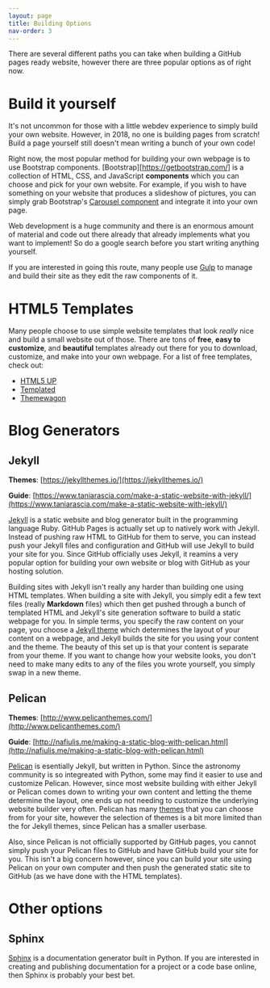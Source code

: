 ```yaml
---
layout: page
title: Building Options
nav-order: 3
---
```


There are several different paths you can take when building a GitHub pages ready website, however there are three popular options as of right now.

# Build it yourself

It's not uncommon for those with a little webdev experience to simply build your own website. However, in 2018, no one is building pages from scratch! Build a page yourself still doesn't mean writing a bunch of your own code!

Right now, the most popular method for building your own webpage is to use Bootstrap components. [Bootstrap][https://getbootstrap.com/] is a collection of HTML, CSS, and JavaScript **components** which you can choose and pick for your own website. For example, if you wish to have something on your website that produces a slideshow of pictures, you can simply grab Bootstrap's [Carousel component](https://getbootstrap.com/docs/4.1/components/carousel/) and integrate it into your own page. 

Web development is a huge community and there is an enormous amount of material and code out there already that already implements what you want to implement! So do a google search before you start writing anything yourself.

If you are interested in going this route, many people use [Gulp](https://gulpjs.com/) to manage and build their site as they edit the raw components of it.

# HTML5 Templates

Many people choose to use simple website templates that look *really* nice and build a small website out of those. There are tons of **free**, **easy to customize**, and **beautiful** templates already out there for you to download, customize, and make into your own webpage. For a list of free templates, check out:
- [HTML5 UP](https://html5up.net/)
- [Templated](https://templated.co/)
- [Themewagon](https://themewagon.com/theme_tag/free/)

# Blog Generators

## Jekyll

**Themes**: [https://jekyllthemes.io/](https://jekyllthemes.io/)

**Guide**: [https://www.taniarascia.com/make-a-static-website-with-jekyll/](https://www.taniarascia.com/make-a-static-website-with-jekyll/)

[Jekyll](https://jekyllrb.com/) is a static website and blog generator built in the programming language Ruby. GitHub Pages is actually set up to natively work with Jekyll. Instead of pushing raw HTML to GitHub for them to serve, you can instead push your Jekyll files and configuration and GitHub will use Jekyll to build your site for you. Since GitHub officially uses Jekyll, it reamins a very popular option for building your own website or blog with GitHub as your hosting solution.

Building sites with Jekyll isn't really any harder than building one using HTML templates. When building a site with Jekyll, you simply edit a few text files (really **Markdown** files) which then get pushed through a bunch of templated HTML and Jekyll's site generation software to build a static webpage for you. In simple terms, you specify the raw content on your page, you choose a [Jekyll theme](https://jekyllthemes.io/) which determines the layout of your content on a webpage, and Jekyll builds the site for you using your content and the theme. The beauty of this set up is that your content is separate from your theme. If you want to change how your website looks, you don't need to make many edits to any of the files you wrote yourself, you simply swap in a new theme. 

## Pelican

**Themes**: [http://www.pelicanthemes.com/](http://www.pelicanthemes.com/)

**Guide**: [http://nafiulis.me/making-a-static-blog-with-pelican.html](http://nafiulis.me/making-a-static-blog-with-pelican.html)

[Pelican](https://blog.getpelican.com/) is esentially Jekyll, but written in Python. Since the astronomy community is so integreated with Python, some may find it easier to use and customize Pelican. However, since most website building with either Jekyll or Pelican comes down to writing your own content and letting the theme determine the layout, one ends up not needing to customize the underlying website builder very often. Pelican has many [themes](http://www.pelicanthemes.com/) that you can choose from for your site, however the selection of themes is a bit more limited than the for Jekyll themes, since Pelican has a smaller userbase.

Also, since Pelican is not officially supported by GitHub pages, you cannot simply push your Pelican files to GitHub and have GitHub build your site for you. This isn't a big concern however, since you can build your site using Pelican on your own computer and then push the generated static site to GitHub (as we have done with the HTML templates).

# Other options

## Sphinx

[Sphinx](http://www.sphinx-doc.org/en/master/) is a documentation generator built in Python. If you are interested in creating and publishing documentation for a project or a code base online, then Sphinx is probably your best bet. 